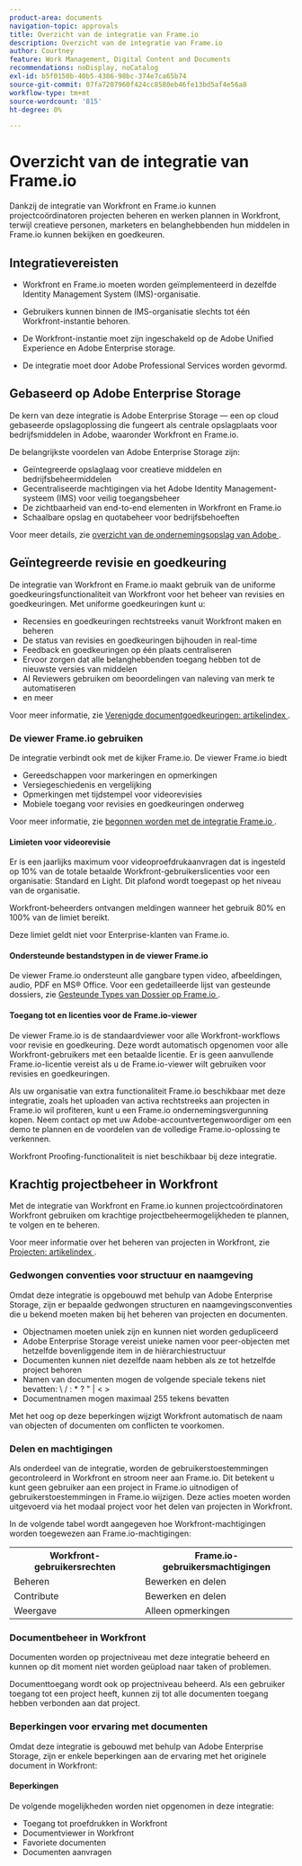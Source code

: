 ```yaml
---
product-area: documents
navigation-topic: approvals
title: Overzicht van de integratie van Frame.io
description: Overzicht van de integratie van Frame.io
author: Courtney
feature: Work Management, Digital Content and Documents
recommendations: noDisplay, noCatalog
exl-id: b5f0150b-40b5-4386-98bc-374e7ca65b74
source-git-commit: 07fa7207960f424cc8580eb46fe13bd5af4e56a8
workflow-type: tm+mt
source-wordcount: '815'
ht-degree: 0%

---
```


# Overzicht van de integratie van Frame.io

Dankzij de integratie van Workfront en Frame.io kunnen projectcoördinatoren projecten beheren en werken plannen in Workfront, terwijl creatieve personen, marketers en belanghebbenden hun middelen in Frame.io kunnen bekijken en goedkeuren.

## Integratievereisten

* Workfront en Frame.io moeten worden geïmplementeerd in dezelfde Identity Management System (IMS)-organisatie.

* Gebruikers kunnen binnen de IMS-organisatie slechts tot één Workfront-instantie behoren.

* De Workfront-instantie moet zijn ingeschakeld op de Adobe Unified Experience en Adobe Enterprise storage.

* De integratie moet door Adobe Professional Services worden gevormd.


## Gebaseerd op Adobe Enterprise Storage

De kern van deze integratie is Adobe Enterprise Storage — een op cloud gebaseerde opslagoplossing die fungeert als centrale opslagplaats voor bedrijfsmiddelen in Adobe, waaronder Workfront en Frame.io. <!--, and Creative Cloud.-->

De belangrijkste voordelen van Adobe Enterprise Storage zijn:

* Geïntegreerde opslaglaag voor creatieve middelen en bedrijfsbeheermiddelen
* Gecentraliseerde machtigingen via het Adobe Identity Management-systeem (IMS) voor veilig toegangsbeheer
* De zichtbaarheid van end-to-end elementen in Workfront en Frame.io <!--, and Creative Cloud apps -->
* Schaalbare opslag en quotabeheer voor bedrijfsbehoeften

Voor meer details, zie [ overzicht van de ondernemingsopslag van Adobe ](/help/quicksilver/review-and-approve-work/esm-overview.md).

## Geïntegreerde revisie en goedkeuring

De integratie van Workfront en Frame.io maakt gebruik van de uniforme goedkeuringsfunctionaliteit van Workfront voor het beheer van revisies en goedkeuringen. Met uniforme goedkeuringen kunt u:

* Recensies en goedkeuringen rechtstreeks vanuit Workfront maken en beheren
* De status van revisies en goedkeuringen bijhouden in real-time
* Feedback en goedkeuringen op één plaats centraliseren
* Ervoor zorgen dat alle belanghebbenden toegang hebben tot de nieuwste versies van middelen
* AI Reviewers gebruiken om beoordelingen van naleving van merk te automatiseren
* en meer

Voor meer informatie, zie [ Verenigde documentgoedkeuringen: artikelindex ](/help/quicksilver/review-and-approve-work/document-reviews-and-approvals/document-reviews-and-approvals.md).


### De viewer Frame.io gebruiken

De integratie verbindt ook met de kijker Frame.io. De viewer Frame.io biedt

* Gereedschappen voor markeringen en opmerkingen
* Versiegeschiedenis en vergelijking
* Opmerkingen met tijdstempel voor videorevisies
* Mobiele toegang voor revisies en goedkeuringen onderweg

Voor meer informatie, zie [ begonnen worden met de integratie Frame.io ](/help/quicksilver/review-and-approve-work/native-integrations/frame-io/get-started-with-frame-integration.md).

#### Limieten voor videorevisie

Er is een jaarlijks maximum voor videoproefdrukaanvragen dat is ingesteld op 10% van de totale betaalde Workfront-gebruikerslicenties voor een organisatie: Standard en Light. Dit plafond wordt toegepast op het niveau van de organisatie.

Workfront-beheerders ontvangen meldingen wanneer het gebruik 80% en 100% van de limiet bereikt.

Deze limiet geldt niet voor Enterprise-klanten van Frame.io.

#### Ondersteunde bestandstypen in de viewer Frame.io

De viewer Frame.io ondersteunt alle gangbare typen video, afbeeldingen, audio, PDF en MS® Office. Voor een gedetailleerde lijst van gesteunde dossiers, zie [ Gesteunde Types van Dossier op Frame.io ](https://help.frame.io/en/articles/9436564-supported-file-types-on-frame-io).

#### Toegang tot en licenties voor de Frame.io-viewer

De viewer Frame.io is de standaardviewer voor alle Workfront-workflows voor revisie en goedkeuring. Deze wordt automatisch opgenomen voor alle Workfront-gebruikers met een betaalde licentie. Er is geen aanvullende Frame.io-licentie vereist als u de Frame.io-viewer wilt gebruiken voor revisies en goedkeuringen.

Als uw organisatie van extra functionaliteit Frame.io beschikbaar met deze integratie, zoals het uploaden van activa rechtstreeks aan projecten in Frame.io wil profiteren, kunt u een Frame.io ondernemingsvergunning kopen. Neem contact op met uw Adobe-accountvertegenwoordiger om een demo te plannen en de voordelen van de volledige Frame.io-oplossing te verkennen.

Workfront Proofing-functionaliteit is niet beschikbaar bij deze integratie.

## Krachtig projectbeheer in Workfront

Met de integratie van Workfront en Frame.io kunnen projectcoördinatoren Workfront gebruiken om krachtige projectbeheermogelijkheden te plannen, te volgen en te beheren.

Voor meer informatie over het beheren van projecten in Workfront, zie [ Projecten: artikelindex ](/help/quicksilver/manage-work/projects/create-projects/create-project.md).

### Gedwongen conventies voor structuur en naamgeving

Omdat deze integratie is opgebouwd met behulp van Adobe Enterprise Storage, zijn er bepaalde gedwongen structuren en naamgevingsconventies die u bekend moeten maken bij het beheren van projecten en documenten.

* Objectnamen moeten uniek zijn en kunnen niet worden gedupliceerd
* Adobe Enterprise Storage vereist unieke namen voor peer-objecten met hetzelfde bovenliggende item in de hiërarchiestructuur
* Documenten kunnen niet dezelfde naam hebben als ze tot hetzelfde project behoren
* Namen van documenten mogen de volgende speciale tekens niet bevatten: \ / : * ? &quot; | &lt; >
* Documentnamen mogen maximaal 255 tekens bevatten

Met het oog op deze beperkingen wijzigt Workfront automatisch de naam van objecten of documenten om conflicten te voorkomen.

### Delen en machtigingen

Als onderdeel van de integratie, worden de gebruikerstoestemmingen gecontroleerd in Workfront en stroom neer aan Frame.io. Dit betekent u kunt geen gebruiker aan een project in Frame.io uitnodigen of gebruikerstoestemmingen in Frame.io wijzigen. Deze acties moeten worden uitgevoerd via het modaal project voor het delen van projecten in Workfront.

In de volgende tabel wordt aangegeven hoe Workfront-machtigingen worden toegewezen aan Frame.io-machtigingen:

<table>
<tr>
<th>Workfront-gebruikersrechten</th>
<th>Frame.io-gebruikersmachtigingen</th>
</tr>
<tr>
<td>Beheren</td>
<td>Bewerken en delen</td>
</tr>
<tr>
<td>Contribute</td>
<td>Bewerken en delen</td>
</tr>
<tr>
<td>Weergave</td>
<td>Alleen opmerkingen</td>
</tr>
</table>



### Documentbeheer in Workfront

Documenten worden op projectniveau met deze integratie beheerd en kunnen op dit moment niet worden geüpload naar taken of problemen.

Documenttoegang wordt ook op projectniveau beheerd. Als een gebruiker toegang tot een project heeft, kunnen zij tot alle documenten toegang hebben verbonden aan dat project.

### Beperkingen voor ervaring met documenten

Omdat deze integratie is gebouwd met behulp van Adobe Enterprise Storage, zijn er enkele beperkingen aan de ervaring met het originele document in Workfront:

#### Beperkingen

De volgende mogelijkheden worden niet opgenomen in deze integratie:

<!--* External document providers-->
* Toegang tot proefdrukken in Workfront
* Documentviewer in Workfront
* Favoriete documenten
* Documenten aanvragen


<!--#### Temporary limitations

For now, the following capabilities are not available:

* Send documents to Adobe Experience Manager Assets
* Multi-stage approvals
* Upload documents to comments or updates in Workfront
* Upload documents to tasks or issues in Workfront-->
